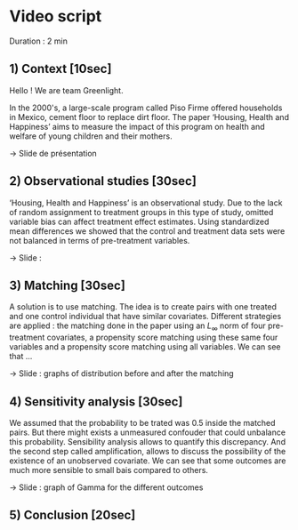 
# Video script

Duration : 2 min
 
## 1) Context \[10sec\]

Hello ! We are team Greenlight.

In the 2000's, a large-scale program called Piso Firme offered households in Mexico, cement floor to replace dirt floor. The paper ‘Housing, Health and Happiness’ aims to measure the impact of this program on health and welfare of young children and their mothers. 

-> Slide de présentation

## 2) Observational studies \[30sec\]

‘Housing, Health and Happiness’ is an observational study. Due to the lack of random assignment to treatment groups in this type of study, omitted variable bias can affect treatment effect estimates. Using standardized mean differences we showed that the control and treatment data sets were not balanced in terms of pre-treatment variables.

-> Slide : 

## 3) Matching \[30sec\]

A solution is to use matching. The idea is to create pairs with one treated and one control individual that have similar covariates. Different strategies are applied : the matching done in the paper using an $L_{\infty}$ norm of four pre-treatment covariates, a propensity score matching using these same four variables and a propensity score matching using all variables.
We can see that ...

-> Slide : graphs of distribution before and after the matching

## 4) Sensitivity analysis \[30sec\]

We assumed that the probability to be trated was $0.5$ inside the matched pairs. But there might exists a unmeasured confouder that could unbalance this probability. Sensibility analysis allows to quantify this discrepancy. And the second step called amplification, allows to discuss the possibility of the existence of an unobserved covariate. 
We can see that some outcomes are much more sensible to small bais compared to others.

-> Slide : graph of Gamma for the different outcomes 

## 5) Conclusion \[20sec\]

